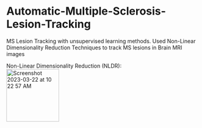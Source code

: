 # Automatic-Multiple-Sclerosis-Lesion-Tracking
MS Lesion Tracking with unsupervised learning methods. Used Non-Linear Dimensionality Reduction Techniques to track MS lesions in Brain MRI images


Non-Linear Dimensionality Reduction (NLDR): <br>
<img width="138" alt="Screenshot 2023-03-22 at 10 22 57 AM" src="https://user-images.githubusercontent.com/34732790/227040135-e3ba1a96-484e-4482-bef8-186c53a9926c.png">

